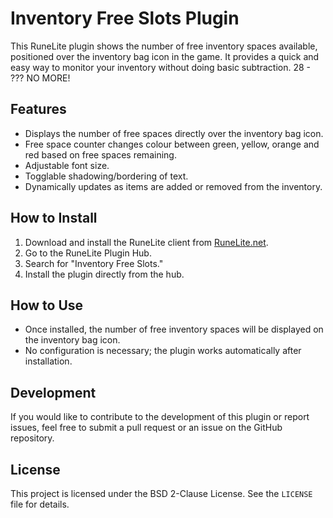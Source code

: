 # Inventory Free Slots Plugin

This RuneLite plugin shows the number of free inventory spaces available, positioned over the inventory bag icon in the game. It provides a quick and easy way to monitor your inventory without doing basic subtraction.
28 - ??? NO MORE!

## Features
- Displays the number of free spaces directly over the inventory bag icon.
- Free space counter changes colour between green, yellow, orange and red based on free spaces remaining.
- Adjustable font size.
- Togglable shadowing/bordering of text.
- Dynamically updates as items are added or removed from the inventory.

## How to Install
1. Download and install the RuneLite client from [RuneLite.net](https://runelite.net/).
2. Go to the RuneLite Plugin Hub.
3. Search for "Inventory Free Slots."
4. Install the plugin directly from the hub.

## How to Use
- Once installed, the number of free inventory spaces will be displayed on the inventory bag icon.
- No configuration is necessary; the plugin works automatically after installation.

## Development
If you would like to contribute to the development of this plugin or report issues, feel free to submit a pull request or an issue on the GitHub repository.

## License
This project is licensed under the BSD 2-Clause License. See the `LICENSE` file for details.
